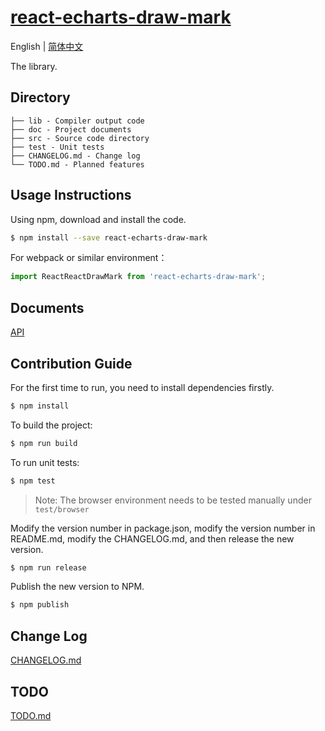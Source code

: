 # [react-echarts-draw-mark]()

English | [简体中文](./README.zh-CN.md)

The library.

## Directory
```
├── lib - Compiler output code
├── doc - Project documents
├── src - Source code directory
├── test - Unit tests
├── CHANGELOG.md - Change log
└── TODO.md - Planned features
```

## Usage Instructions

Using npm, download and install the code. 

```bash
$ npm install --save react-echarts-draw-mark
```

For webpack or similar environment：

```js
import ReactReactDrawMark from 'react-echarts-draw-mark';
```


## Documents
[API](./doc/api.md)

## Contribution Guide


For the first time to run, you need to install dependencies firstly.

```bash
$ npm install
```

To build the project:

```bash
$ npm run build
```

To run unit tests:

```bash
$ npm test
```

> Note: The browser environment needs to be tested manually under ```test/browser```

Modify the version number in package.json, modify the version number in README.md, modify the CHANGELOG.md, and then release the new version.

```bash
$ npm run release
```

Publish the new version to NPM.

```bash
$ npm publish
```


## Change Log
[CHANGELOG.md](./CHANGELOG.md)

## TODO
[TODO.md](./TODO.md)

